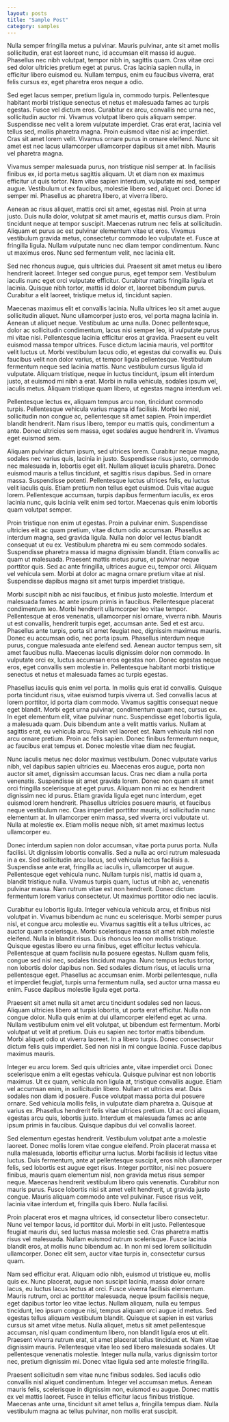 ```yaml
---
layout: posts
title: "Sample Post"
category: samples
---
```

Nulla semper fringilla metus a pulvinar. Mauris pulvinar, ante sit amet mollis sollicitudin, erat est laoreet nunc, id accumsan elit massa id augue. Phasellus nec nibh volutpat, tempor nibh in, sagittis quam. Cras vitae orci sed dolor ultricies pretium eget at purus. Cras lacinia sapien nulla, in efficitur libero euismod eu. Nullam tempus, enim eu faucibus viverra, erat felis cursus ex, eget pharetra eros neque a odio. 

Sed eget lacus semper, pretium ligula in, commodo turpis. Pellentesque habitant morbi tristique senectus et netus et malesuada fames ac turpis egestas. Fusce vel dictum eros. Curabitur ex arcu, convallis nec urna nec, sollicitudin auctor mi. Vivamus volutpat libero quis aliquam semper. Suspendisse nec velit a lorem vulputate imperdiet. Cras erat erat, lacinia vel tellus sed, mollis pharetra magna. Proin euismod vitae nisl ac imperdiet. Cras sit amet lorem velit. Vivamus ornare purus in ornare eleifend. Nunc sit amet est nec lacus ullamcorper ullamcorper dapibus sit amet nibh. Mauris vel pharetra magna.

Vivamus semper malesuada purus, non tristique nisl semper at. In facilisis finibus ex, id porta metus sagittis aliquam. Ut et diam non ex maximus efficitur ut quis tortor. Nam vitae sapien interdum, vulputate mi sed, semper augue. Vestibulum ut ex faucibus, molestie libero sed, aliquet orci. Donec id semper mi. Phasellus ac pharetra libero, at viverra libero.

Aenean ac risus aliquet, mattis orci sit amet, egestas nisl. Proin at urna justo. Duis nulla dolor, volutpat sit amet mauris et, mattis cursus diam. Proin tincidunt neque at tempor suscipit. Maecenas rutrum nec felis at sollicitudin. Aliquam et purus ac est pulvinar elementum vitae ut eros. Vivamus vestibulum gravida metus, consectetur commodo leo vulputate et. Fusce at fringilla ligula. Nullam vulputate nunc nec diam tempor condimentum. Nunc ut maximus eros. Nunc sed fermentum velit, nec lacinia elit.

Sed nec rhoncus augue, quis ultricies dui. Praesent sit amet metus eu libero hendrerit laoreet. Integer sed congue purus, eget tempor sem. Vestibulum iaculis nunc eget orci vulputate efficitur. Curabitur mattis fringilla ligula et lacinia. Quisque nibh tortor, mattis id dolor et, laoreet bibendum purus. Curabitur a elit laoreet, tristique metus id, tincidunt sapien.

Maecenas maximus elit et convallis lacinia. Nulla ultrices leo sit amet augue sollicitudin aliquet. Nunc ullamcorper justo eros, vel porta magna lacinia in. Aenean ut aliquet neque. Vestibulum ac urna nulla. Donec pellentesque, dolor ac sollicitudin condimentum, lacus nisi semper leo, id vulputate purus mi vitae nisi. Pellentesque lacinia efficitur eros at gravida. Praesent eu velit euismod massa tempor ultrices. Fusce dictum lacinia mauris, vel porttitor velit luctus ut. Morbi vestibulum lacus odio, et egestas dui convallis eu. Duis faucibus velit non dolor varius, et tempor ligula pellentesque. Vestibulum fermentum neque sed lacinia mattis. Nunc vestibulum cursus ligula id vulputate. Aliquam tristique, neque in luctus tincidunt, ipsum elit interdum justo, at euismod mi nibh a erat. Morbi in nulla vehicula, sodales ipsum vel, iaculis metus. Aliquam tristique quam libero, ut egestas magna interdum vel.

Pellentesque lectus ex, aliquam tempus arcu non, tincidunt commodo turpis. Pellentesque vehicula varius magna id facilisis. Morbi leo nisl, sollicitudin non congue ac, pellentesque sit amet sapien. Proin imperdiet blandit hendrerit. Nam risus libero, tempor eu mattis quis, condimentum a ante. Donec ultricies sem massa, eget sodales augue hendrerit in. Vivamus eget euismod sem.

Aliquam pulvinar dictum ipsum, sed ultrices lorem. Curabitur neque magna, sodales nec varius quis, lacinia in justo. Suspendisse risus justo, commodo nec malesuada in, lobortis eget elit. Nullam aliquet iaculis pharetra. Donec euismod mauris a tellus tincidunt, et sagittis risus dapibus. Sed in ornare massa. Suspendisse potenti. Pellentesque luctus ultrices felis, eu luctus velit iaculis quis. Etiam pretium non tellus eget euismod. Duis vitae augue lorem. Pellentesque accumsan, turpis dapibus fermentum iaculis, ex eros lacinia nunc, quis lacinia velit enim sed tortor. Maecenas quis enim lobortis quam volutpat semper.

Proin tristique non enim ut egestas. Proin a pulvinar enim. Suspendisse ultricies elit ac quam pretium, vitae dictum odio accumsan. Phasellus ac interdum magna, sed gravida ligula. Nulla non dolor vel lectus blandit consequat ut eu ex. Vestibulum pharetra mi eu sem commodo sodales. Suspendisse pharetra massa id magna dignissim blandit. Etiam convallis ac quam ut malesuada. Praesent mattis metus purus, et pulvinar neque porttitor quis. Sed ac ante fringilla, ultrices augue eu, tempor orci. Aliquam vel vehicula sem. Morbi at dolor ac magna ornare pretium vitae at nisl. Suspendisse dapibus magna sit amet turpis imperdiet tristique.

Morbi suscipit nibh ac nisi faucibus, et finibus justo molestie. Interdum et malesuada fames ac ante ipsum primis in faucibus. Pellentesque placerat condimentum leo. Morbi hendrerit ullamcorper leo vitae tempor. Pellentesque at eros venenatis, ullamcorper nisl ornare, viverra nibh. Mauris ut est convallis, hendrerit turpis eget, accumsan ante. Sed et est arcu. Phasellus ante turpis, porta sit amet feugiat nec, dignissim maximus mauris. Donec eu accumsan odio, nec porta ipsum. Phasellus interdum neque purus, congue malesuada ante eleifend sed. Aenean auctor tempus sem, sit amet faucibus nulla. Maecenas iaculis dignissim dolor non commodo. In vulputate orci ex, luctus accumsan eros egestas non. Donec egestas neque eros, eget convallis sem molestie in. Pellentesque habitant morbi tristique senectus et netus et malesuada fames ac turpis egestas.

Phasellus iaculis quis enim vel porta. In mollis quis erat id convallis. Quisque porta tincidunt risus, vitae euismod turpis viverra ut. Sed convallis lacus at lorem porttitor, id porta diam commodo. Vivamus sagittis consequat neque eget blandit. Morbi eget urna pulvinar, condimentum quam nec, cursus ex. In eget elementum elit, vitae pulvinar nunc. Suspendisse eget lobortis ligula, a malesuada quam. Duis bibendum ante a velit mattis varius. Nullam at sagittis erat, eu vehicula arcu. Proin vel laoreet est. Nam vehicula nisl non arcu ornare pretium. Proin ac felis sapien. Donec finibus fermentum neque, ac faucibus erat tempus et. Donec molestie vitae diam nec feugiat.

Nunc iaculis metus nec dolor maximus vestibulum. Donec vulputate varius nibh, vel dapibus sapien ultricies eu. Maecenas eros augue, porta non auctor sit amet, dignissim accumsan lacus. Cras nec diam a nulla porta venenatis. Suspendisse sit amet gravida lorem. Donec non quam sit amet orci fringilla scelerisque at eget purus. Aliquam non mi ac ex hendrerit dignissim nec id purus. Etiam gravida ligula eget nunc interdum, eget euismod lorem hendrerit. Phasellus ultricies posuere mauris, et faucibus neque vestibulum nec. Cras imperdiet porttitor mauris, id sollicitudin nunc elementum at. In ullamcorper enim massa, sed viverra orci vulputate ut. Nulla at molestie ex. Etiam mollis neque nibh, sit amet maximus lectus ullamcorper eu.

Donec interdum sapien non dolor accumsan, vitae porta purus porta. Nulla facilisi. Ut dignissim lobortis convallis. Sed a nulla ac orci rutrum malesuada in a ex. Sed sollicitudin arcu lacus, sed vehicula lectus facilisis a. Suspendisse ante erat, fringilla ac iaculis in, ullamcorper ut augue. Pellentesque eget vehicula nunc. Nullam turpis nisl, mattis id quam a, blandit tristique nulla. Vivamus turpis quam, luctus ut nibh ac, venenatis pulvinar massa. Nam rutrum vitae est non hendrerit. Donec dictum fermentum lorem varius consectetur. Ut maximus porttitor odio nec iaculis.

Curabitur eu lobortis ligula. Integer vehicula vehicula arcu, et finibus nisi volutpat in. Vivamus bibendum ac nunc eu scelerisque. Morbi semper purus nisl, et congue arcu molestie eu. Vivamus sagittis elit a tellus ultrices, ac auctor quam scelerisque. Morbi scelerisque massa sit amet nibh molestie eleifend. Nulla in blandit risus. Duis rhoncus leo non mollis tristique. Quisque egestas libero eu urna finibus, eget efficitur lectus vehicula. Pellentesque at quam facilisis nulla posuere egestas. Nullam quam felis, congue sed nisl nec, sodales tincidunt magna. Nunc tempus lectus tortor, non lobortis dolor dapibus non. Sed sodales dictum risus, et iaculis urna pellentesque eget. Phasellus ac accumsan enim. Morbi pellentesque, nulla et imperdiet feugiat, turpis urna fermentum nulla, sed auctor urna massa eu enim. Fusce dapibus molestie ligula eget porta.

Praesent sit amet nulla sit amet arcu tincidunt sodales sed non lacus. Aliquam ultricies libero at turpis lobortis, ut porta erat efficitur. Nulla non congue dolor. Nulla quis enim at dui ullamcorper eleifend eget ac urna. Nullam vestibulum enim vel elit volutpat, ut bibendum est fermentum. Morbi volutpat ut velit at pretium. Duis eu sapien nec tortor mattis bibendum. Morbi aliquet odio ut viverra laoreet. In a libero turpis. Donec consectetur dictum felis quis imperdiet. Sed non nisi in mi congue lacinia. Fusce dapibus maximus mauris.

Integer eu arcu lorem. Sed quis ultricies ante, vitae imperdiet orci. Donec scelerisque enim a elit egestas vehicula. Quisque pulvinar est non lobortis maximus. Ut ex quam, vehicula non ligula at, tristique convallis augue. Etiam vel accumsan enim, in sollicitudin libero. Nullam et ultricies erat. Duis sodales non diam id posuere. Fusce volutpat massa porta dui posuere ornare. Sed vehicula mollis felis, in vulputate diam pharetra a. Quisque at varius ex. Phasellus hendrerit felis vitae ultrices pretium. Ut ac orci aliquam, egestas arcu quis, lobortis justo. Interdum et malesuada fames ac ante ipsum primis in faucibus. Quisque dapibus dui vel convallis laoreet.

Sed elementum egestas hendrerit. Vestibulum volutpat ante a molestie laoreet. Donec mollis lorem vitae congue eleifend. Proin placerat massa et nulla malesuada, lobortis efficitur urna luctus. Morbi facilisis id lectus vitae luctus. Duis fermentum, ante at pellentesque suscipit, eros nibh ullamcorper felis, sed lobortis est augue eget risus. Integer porttitor, nisi nec posuere finibus, mauris quam elementum nisl, non gravida metus risus semper neque. Maecenas hendrerit vestibulum libero quis venenatis. Curabitur non mauris purus. Fusce lobortis nisi sit amet velit hendrerit, ut gravida justo congue. Mauris aliquam commodo ante vel pulvinar. Fusce risus velit, lacinia vitae interdum et, fringilla quis libero. Nulla facilisi.

Proin placerat eros et magna ultrices, id consectetur libero consectetur. Nunc vel tempor lacus, id porttitor dui. Morbi in elit justo. Pellentesque feugiat mauris dui, sed luctus massa molestie sed. Cras pharetra mattis risus vel malesuada. Nullam euismod rutrum scelerisque. Fusce lacinia blandit eros, at mollis nunc bibendum ac. In non mi sed lorem sollicitudin ullamcorper. Donec elit sem, auctor vitae turpis in, consectetur cursus quam.

Nam sed efficitur erat. Aliquam odio nibh, euismod ut tristique eu, mollis quis ex. Nunc placerat, augue non suscipit lacinia, massa dolor ornare lacus, eu luctus lacus lectus at orci. Fusce viverra facilisis elementum. Mauris rutrum, orci ac porttitor malesuada, neque ipsum facilisis neque, eget dapibus tortor leo vitae lectus. Nullam aliquam, nulla eu tempus tincidunt, leo ipsum congue nisi, tempus aliquam orci augue id metus. Sed egestas tellus aliquam vestibulum blandit. Quisque et sapien in est varius cursus sit amet vitae metus. Nulla aliquet, metus sit amet pellentesque accumsan, nisl quam condimentum libero, non blandit ligula eros ut elit. Praesent viverra rutrum erat, sit amet placerat tellus tincidunt et. Nam vitae dignissim mauris. Pellentesque vitae leo sed libero malesuada sodales. Ut pellentesque venenatis molestie. Integer nulla nulla, varius dignissim tortor nec, pretium dignissim mi. Donec vitae ligula sed ante molestie fringilla.

Praesent sollicitudin sem vitae nunc finibus sodales. Sed iaculis odio convallis nisl aliquet condimentum. Integer vel accumsan metus. Aenean mauris felis, scelerisque in dignissim non, euismod eu augue. Donec mattis ex vel mattis laoreet. Fusce in tellus efficitur lacus finibus tristique. Maecenas ante urna, tincidunt sit amet tellus a, fringilla tempus diam. Nulla vestibulum magna ac tellus pulvinar, non mollis erat suscipit.